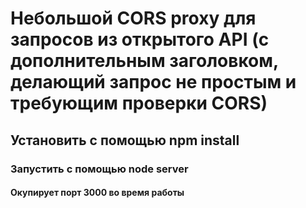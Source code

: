 # Небольшой CORS proxy для запросов из открытого API (с дополнительным заголовком, делающий запрос не простым и требующим проверки CORS)

## Установить с помощью npm install

### Запустить с помощью node server

#### Окупирует порт 3000 во время работы